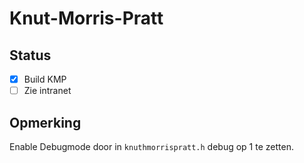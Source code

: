 # Knut-Morris-Pratt

## Status

- [x] Build KMP
- [ ] Zie intranet

## Opmerking
Enable Debugmode door in `knuthmorrispratt.h` debug op 1 te zetten.
